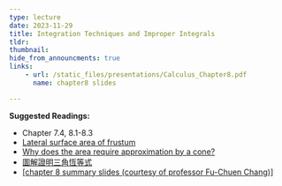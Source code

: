 ```yaml
---
type: lecture
date: 2023-11-29
title: Integration Techniques and Improper Integrals
tldr: 
thumbnail: 
hide_from_announcments: true
links: 
    - url: /static_files/presentations/Calculus_Chapter8.pdf
      name: chapter8 slides

---
```

**Suggested Readings:**
- Chapter 7.4, 8.1-8.3
- [Lateral surface area of frustum](https://mathalino.com/reviewer/derivation-of-formulas/derivation-of-formula-for-lateral-area-of-a-right-circular-cone)
- [Why does the area require approximation by a cone?](https://math.stackexchange.com/questions/1232023/why-is-area-of-a-surface-of-revolution-integral-2-pi-yds-not-dx)
- [圖解證明三角恆等式](https://web.math.sinica.edu.tw/math_media/d253/25312.pdf)
- [[chapter 8 summary slides (courtesy of professor Fu-Chuen Chang)]](/nsysu-calculus1/static_files/presentations/Chap08_Summary.pdf)
